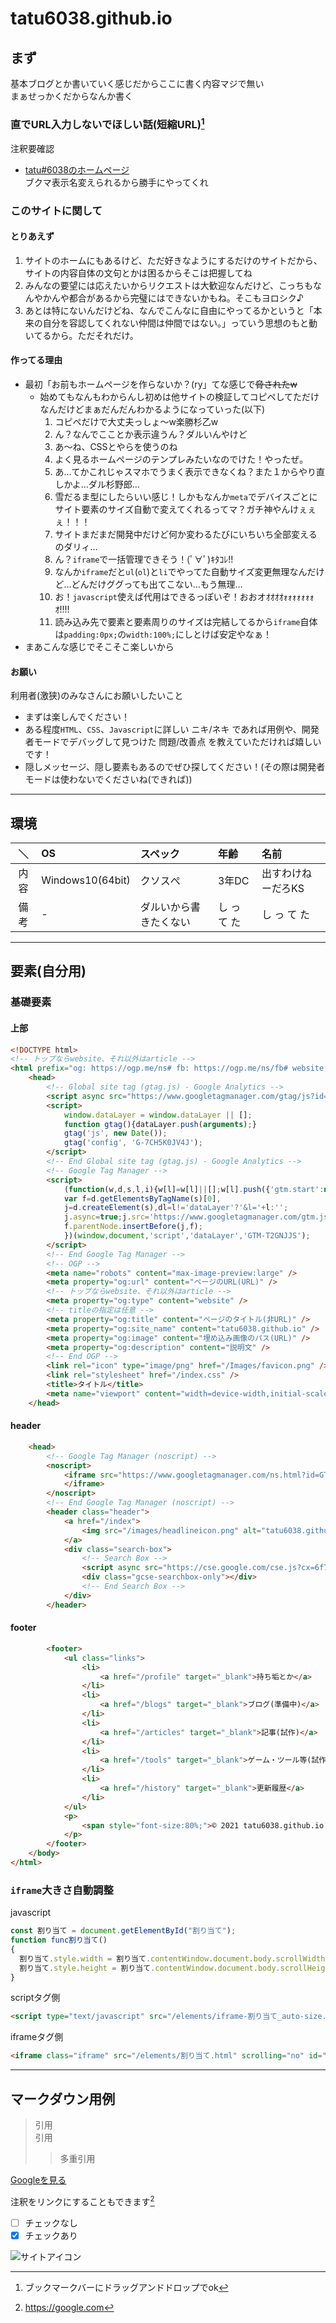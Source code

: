 # **tatu6038.github.io**
## **まず**  
基本ブログとか書いていく感じだからここに書く内容マジで無い  
まぁせっかくだからなんか書く  
### **直でURL入力しないでほしい話(短縮URL)**[^気づいたこと１]
[^気づいたこと１]:ブックマークバーにドラッグアンドドロップでok[^気づいたこと２]
[^気づいたこと２]:それなら変える必要なかったくね？[^気づいたこと３]
[^気づいたこと３]:なんとアクセス回数が見れるらしい[^気づいたこと４]
[^気づいたこと４]:ファッ！？[^気づいたこと５]
[^気づいたこと５]:だからアクセス数増やしてやんねーよwとかいうアンチは来ないでくださーいw[^気づいたこと６]
[^気づいたこと６]:開発中に自分のアクセスで増えないように自分だけは元URL使いまーす

注釈要確認
* [tatu#6038のホームページ](https://bit.ly/tatu6038)  
ブクマ表示名変えられるから勝手にやってくれ
### **このサイトに関して**  
#### **とりあえず**
1. サイトのホームにもあるけど、ただ好きなようにするだけのサイトだから、サイトの内容自体の文句とかは困るからそこは把握してね
1. みんなの要望には応えたいからリクエストは大歓迎なんだけど、こっちもなんやかんや都合があるから完璧にはできないかもね。そこもヨロシク♪
1. あとは特にないんだけどね、なんでこんなに自由にやってるかというと「本来の自分を容認してくれない仲間は仲間ではない。」っていう思想のもと動いてるから。ただそれだけ。
#### **作ってる理由**   
* 最初「お前もホームページを作らないか？(ry」てな感じで~~脅されたw~~  
  * 始めてもなんもわからんし初めは他サイトの検証してコピペしてただけなんだけどまぁだんだんわかるようになっていった(以下)  
    1. コピペだけで大丈夫っしょ～w楽勝杉乙w  
    1. ん？なんでこことか表示違うん？ダルいんやけど  
    1. あ～ね、CSSとやらを使うのね  
    1. よく見るホームページのテンプレみたいなのでけた！やったぜ。  
    1. あ…てかこれじゃスマホでうまく表示できなくね？また１からやり直しかよ…ダル杉野郎…  
    1. 雪だるま型にしたらいい感じ！しかもなんか`meta`でデバイスごとにサイト要素のサイズ自動で変えてくれるってマ？ガチ神やんけぇぇぇ！！！  
    1. サイトまだまだ開発中だけど何か変わるたびにいちいち全部変えるのダリィ…  
    1. ん？`iframe`で一括管理できそう！(ﾟ∀ﾟ)ｷﾀｺﾚ!!  
    1. なんか`iframe`だと`ul`(`ol`)と`li`でやってた自動サイズ変更無理なんだけど…どんだけググっても出てこない…もう無理…  
    1. お！`javascript`使えば代用はできるっぽいぞ！おおオｵｵｵｵｫｫｫｫｫｫｫｵ!!!!  
    1. 読み込み先で要素と要素周りのサイズは完結してるから`iframe`自体は`padding:0px;`の`width:100%;`にしとけば安定やなぁ！   
* まあこんな感じでそこそこ楽しいから  
#### **お願い**  
利用者(激狭)のみなさんにお願いしたいこと  
* まずは楽しんでください！  
* ある程度`HTML`、`CSS`、`Javascript`に詳しい ニキ/ネキ であれば用例や、開発者モードでデバッグして見つけた 問題/改善点 を教えていただければ嬉しいです！  
* 隠しメッセージ、隠し要素もあるのでぜひ探してください！(その際は開発者モードは使わないでくださいね(できれば))  
---  
## **環境**  
|＼|OS|スペック|年齢|名前|
|:---:|:---|:---|:---|:---|
|内容|Windows10(64bit)|クソスぺ|3年DC|出すわけねーだろKS|
|備考|-|ダルいから書きたくない|し っ て た|し っ て た|
---  
## **要素(自分用)**  
### **基礎要素**  
#### **上部**
```html  
<!DOCTYPE html>
<!-- トップならwebsite、それ以外はarticle -->
<html prefix="og: https://ogp.me/ns# fb: https://ogp.me/ns/fb# website: https://ogp.me/ns/website#">
	<head>
		<!-- Global site tag (gtag.js) - Google Analytics -->
		<script async src="https://www.googletagmanager.com/gtag/js?id=G-7CH5K0JV4J"></script>
		<script>
			window.dataLayer = window.dataLayer || [];
			function gtag(){dataLayer.push(arguments);}
			gtag('js', new Date());
			gtag('config', 'G-7CH5K0JV4J');
		</script>
		<!-- End Global site tag (gtag.js) - Google Analytics -->
		<!-- Google Tag Manager -->
		<script>
			(function(w,d,s,l,i){w[l]=w[l]||[];w[l].push({'gtm.start':new Date().getTime(),event:'gtm.js'});
			var f=d.getElementsByTagName(s)[0],
			j=d.createElement(s),dl=l!='dataLayer'?'&l='+l:'';
			j.async=true;j.src='https://www.googletagmanager.com/gtm.js?id='+i+dl;
			f.parentNode.insertBefore(j,f);
			})(window,document,'script','dataLayer','GTM-T2GNJJS');
		</script>
		<!-- End Google Tag Manager -->
		<!-- OGP -->
		<meta name="robots" content="max-image-preview:large" />
		<meta property="og:url" content="ページのURL(URL)" />
		<!-- トップならwebsite、それ以外はarticle -->
		<meta property="og:type" content="website" />
		<!-- titleの指定は任意 -->
		<meta property="og:title" content="ページのタイトル(非URL)" />
		<meta property="og:site_name" content="tatu6038.github.io" />
		<meta property="og:image" content="埋め込み画像のパス(URL)" />
		<meta property="og:description" content="説明文" />
		<!-- End OGP -->
		<link rel="icon" type="image/png" href="/Images/favicon.png" />
		<link rel="stylesheet" href="/index.css" />
		<title>タイトル</title>
		<meta name="viewport" content="width=device-width,initial-scale=1.0,minimum-scale=1.0,maximum-scale=1.0" />
	</head>
```  
#### **header**  
```html  
	<head>
		<!-- Google Tag Manager (noscript) -->
		<noscript>
			<iframe src="https://www.googletagmanager.com/ns.html?id=GTM-T2GNJJS" height="0" width="0" style="display:none;visibility:hidden">
			</iframe>
		</noscript>
		<!-- End Google Tag Manager (noscript) -->
		<header class="header">
			<a href="/index">
				<img src="/images/headlineicon.png" alt="tatu6038.github.io">
			</a>
			<div class="search-box">
				<!-- Search Box -->
				<script async src="https://cse.google.com/cse.js?cx=6f76b0932a6b7ea3e"></script>
				<div class="gcse-searchbox-only"></div>
				<!-- End Search Box -->
			</div>
		</header>
```  
#### **footer**
```html  
		<footer>
			<ul class="links">
				<li>
					<a href="/profile" target="_blank">持ち垢とか</a>
				</li>
				<li>
					<a href="/blogs" target="_blank">ブログ(準備中)</a>
				</li>
				<li>
					<a href="/articles" target="_blank">記事(試作)</a>
				</li>
				<li>
					<a href="/tools" target="_blank">ゲーム・ツール等(試作)</a>
				</li>
				<li>
					<a href="/history" target="_blank">更新履歴</a>
				</li>
			</ul>
			<p>
				<span style="font-size:80%;">© 2021 tatu6038.github.io All rights reserved.</span>
			</p>
		</footer>
	</body>
</html>
```  
### **`iframe`大きさ自動調整**  
javascript  
```js  
const 割り当て = document.getElementById("割り当て");  
function func割り当て()  
{  
  割り当て.style.width = 割り当て.contentWindow.document.body.scrollWidth + "px";  
  割り当て.style.height = 割り当て.contentWindow.document.body.scrollHeight + "px";  
}  
```  
scriptタグ側  
```html  
<script type="text/javascript" src="/elements/iframe-割り当て_auto-size.js" async></script>  
```  
iframeタグ側  
```html  
<iframe class="iframe" src="/elements/割り当て.html" scrolling="no" id="割り当て" onload="func割り当て()"></iframe>  
```


---  
## マークダウン用例  

> 引用  
> 引用
>> 多重引用

[Googleを見る]([^Google])
[^Google]: https://google.com

注釈をリンクにすることもできます[^注釈2]
[^注釈2]: https://google.com

- [ ] チェックなし
- [x] チェックあり

![サイトアイコン](/headlineicon.png)
